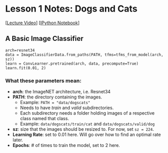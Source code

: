 # Lesson 1 Notes: Dogs and Cats

[[Lecture Video](https://www.youtube.com/watch?v=IPBSB1HLNLo)] [[IPython Notebook](https://github.com/fastai/fastai/blob/master/courses/dl1/lesson1.ipynb)]

## A Basic Image Classifier

```
arch=resnet34
data = ImageClassifierData.from_paths(PATH, tfms=tfms_from_model(arch, sz))
learn = ConvLearner.pretrained(arch, data, precompute=True)
learn.fit(0.01, 2)
```

### What these parameters mean:

- **arch**: the ImageNET architecture, i.e. Resnet34
- **PATH**: the directory containing the images.
    - Example: ```PATH = "data/dogscats"```
    - Needs to have *train* and *valid* subdirectories.
    - Each subdirectory needs a folder holding images of a respective class named that class.
    - Example: ```data/dogscats/train/cat``` and ```data/dogscats/valid/dog```
- **sz**: size that the images should be resized to.  For now, set ```sz = 224```.
- **Learning Rate**: set to 0.01 here. Will go over how to find an optimal rate later.
- **Epochs**: # of times to train the model, set to 2 here.
